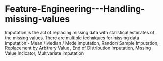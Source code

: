 # Feature-Engineering---Handling-missing-values
Imputation is the act of replacing missing data with statistical estimates of the missing values. There are multiple techniques for missing data imputation:-  Mean / Median / Mode imputation,  Random Sample Imputation,  Replacement by Arbitrary Value , End of Distribution Imputation,  Missing Value Indicator,  Multivariate imputation
